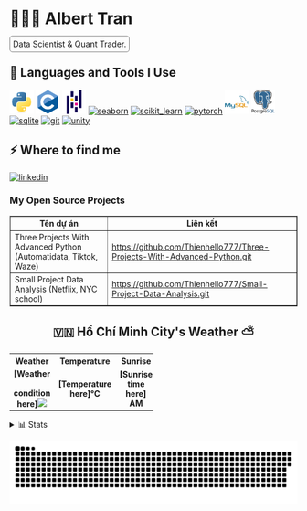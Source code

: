 <h1>🕵🏼‍♂️ Albert Tran</h1>
<span style="border: 1px solid gray; padding: 5px; border-radius: 5px;">Data Scientist & Quant Trader.</span>
<h2>🚀 Languages and Tools I Use</h2>
<p><a target="_blank" href="https://raw.githubusercontent.com/devicons/devicon/master/icons/python/python-original.svg" style="display: inline-block;"><img src="https://raw.githubusercontent.com/devicons/devicon/master/icons/python/python-original.svg" alt="python" width="42" height="42" /></a>
<a target="_blank" href="https://raw.githubusercontent.com/devicons/devicon/master/icons/c/c-original.svg" style="display: inline-block;"><img src="https://raw.githubusercontent.com/devicons/devicon/master/icons/c/c-original.svg" alt="c" width="42" height="42" /></a>
<a target="_blank" href="https://raw.githubusercontent.com/devicons/devicon/2ae2a900d2f041da66e950e4d48052658d850630/icons/pandas/pandas-original.svg" style="display: inline-block;"><img src="https://raw.githubusercontent.com/devicons/devicon/2ae2a900d2f041da66e950e4d48052658d850630/icons/pandas/pandas-original.svg" alt="pandas" width="42" height="42" /></a>
<a target="_blank" href="https://seaborn.pydata.org/_images/logo-mark-lightbg.svg" style="display: inline-block;"><img src="https://seaborn.pydata.org/_images/logo-mark-lightbg.svg" alt="seaborn" width="42" height="42" /></a>
<a target="_blank" href="https://upload.wikimedia.org/wikipedia/commons/0/05/Scikit_learn_logo_small.svg" style="display: inline-block;"><img src="https://upload.wikimedia.org/wikipedia/commons/0/05/Scikit_learn_logo_small.svg" alt="scikit_learn" width="42" height="42" /></a>
<a target="_blank" href="https://www.vectorlogo.zone/logos/pytorch/pytorch-icon.svg" style="display: inline-block;"><img src="https://www.vectorlogo.zone/logos/pytorch/pytorch-icon.svg" alt="pytorch" width="42" height="42" /></a>
<a target="_blank" href="https://raw.githubusercontent.com/devicons/devicon/master/icons/mysql/mysql-original-wordmark.svg" style="display: inline-block;"><img src="https://raw.githubusercontent.com/devicons/devicon/master/icons/mysql/mysql-original-wordmark.svg" alt="mysql" width="42" height="42" /></a>
<a target="_blank" href="https://raw.githubusercontent.com/devicons/devicon/master/icons/postgresql/postgresql-original-wordmark.svg" style="display: inline-block;"><img src="https://raw.githubusercontent.com/devicons/devicon/master/icons/postgresql/postgresql-original-wordmark.svg" alt="postgresql" width="42" height="42" /></a>
<a target="_blank" href="https://www.vectorlogo.zone/logos/sqlite/sqlite-icon.svg" style="display: inline-block;"><img src="https://www.vectorlogo.zone/logos/sqlite/sqlite-icon.svg" alt="sqlite" width="42" height="42" /></a>
<a target="_blank" href="https://www.vectorlogo.zone/logos/git-scm/git-scm-icon.svg" style="display: inline-block;"><img src="https://www.vectorlogo.zone/logos/git-scm/git-scm-icon.svg" alt="git" width="42" height="42" /></a>
<a target="_blank" href="https://www.vectorlogo.zone/logos/unity3d/unity3d-icon.svg" style="display: inline-block;"><img src="https://www.vectorlogo.zone/logos/unity3d/unity3d-icon.svg" alt="unity" width="42" height="42" /></a></p>
<h2>⚡️ Where to find me</h2>
<p><a target="_blank" href="https://www.linkedin.com/in/www.linkedin.com/in/albert-tran-3a810a248" style="display: inline-block;"><img src="https://img.shields.io/badge/linkedin-logo?style=for-the-badge&logo=linkedin&logoColor=white&color=#0a77b6" alt="linkedin" /></a></p>
<table border="1" style="border-collapse: collapse; width: 100%;">
    <h3 align="left">My Open Source Projects</h3>
    <tr>
        <th>Tên dự án</th>
        <th>Liên kết</th>
    </tr>
    <tr>
        <td>Three Projects With Advanced Python (Automatidata, Tiktok, Waze)</td>
        <td><a href="https://github.com/Thienhello777/Three-Projects-With-Advanced-Python.git">https://github.com/Thienhello777/Three-Projects-With-Advanced-Python.git</a></td>
    </tr>
    <tr>
        <td>Small Project Data Analysis (Netflix, NYC school)</td>
        <td><a href="https://github.com/Thienhello777/Small-Project-Data-Analysis.git">https://github.com/Thienhello777/Small-Project-Data-Analysis.git</a></td>
    </tr>
</table>
<!-- HCM city's weather table -->
<h2 align="center"> 🇻🇳 Hồ Chí Minh City's Weather ⛅ </h2>
<table align="center" style="width:50%">
    <tr style="text-align:center">
        <th>Weather</th>
        <th>Temperature</th>
        <th>Sunrise</th>
        <th>Sunset</th>
        <th>Humidity</th>
    </tr>
    <tr style="text-align:center">
        <td><b>[Weather   
 condition here]</b><img width="15" src=[Link to the appropriate weather icon]></td>
        <td><b>[Temperature here]°C</b></td>
        <td><b>[Sunrise time here] AM</b></td>
        <td><b>[Sunset time here] PM</b></td>
        <td><b>[Humidity here]%</b></td>
    </tr>
</table>
<details>
  <summary>📊 Stats</summary>
  <div>
     <p><img align="center" src="https://github-readme-stats.vercel.app/api?username=Thienhello777&show_icons=true&locale=en" alt="Thienhello777" /></p>
     <p><img align="center" src="https://github-readme-streak-stats.herokuapp.com/?user=Thienhello777&" alt="Thienhello777" /></p>
     <p><img src="https://github-readme-stats.vercel.app/api/top-langs?username=Thienhello777&show_icons=true&locale=en&layout=compact" alt="Thienhello777" /></p>
  </div>
</details>
<p align="center">
 <img width="1000" src="github-snake.svg" alt="snake"/>
</p>
